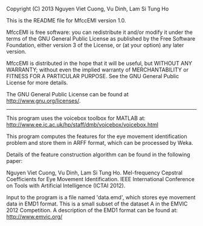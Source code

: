 Copyright (C) 2013 Nguyen Viet Cuong, Vu Dinh, Lam Si Tung Ho

This is the README file for MfccEMI version 1.0.

MfccEMI is free software: you can redistribute it and/or modify it under the terms of the GNU General Public License as published by the Free Software Foundation, either version 3 of the License, or (at your option) any later version.

MfccEMI is distributed in the hope that it will be useful, but WITHOUT ANY WARRANTY; without even the implied warranty of MERCHANTABILITY or FITNESS FOR A PARTICULAR PURPOSE. See the GNU General Public License for more details.

The GNU General Public License can be found at http://www.gnu.org/licenses/.

---

This program uses the voicebox toolbox for MATLAB at:
http://www.ee.ic.ac.uk/hp/staff/dmb/voicebox/voicebox.html

This program computes the features for the eye movement identification problem and store them in ARFF format, which can be processed by Weka.

Details of the feature construction algorithm can be found in the following paper:

Nguyen Viet Cuong, Vu Dinh, Lam Si Tung Ho. 
Mel-frequency Cepstral Coefficients for Eye Movement Identification. 
IEEE International Conference on Tools with Artificial Intelligence (ICTAI 2012).

Input to the program is a file named 'data.emd', which stores eye movement data in EMD1 format. 
This is a small subset of the dataset A in the EMVIC 2012 Competition.
A description of the EMD1 format can be found at: http://www.emvic.org/
